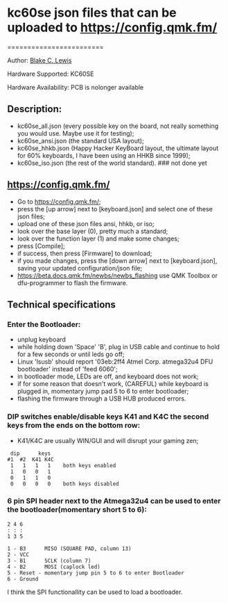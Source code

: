 # kc60se json files that can be uploaded to https://config.qmk.fm/
========================

Author: [Blake C. Lewis](https://github.com/BlakeCLewis)

Hardware Supported: KC60SE

Hardware Availability: PCB is nolonger available

## Description:
  * kc60se_all.json (every possible key on the board, not really something you would use. Maybe use it for testing);
  * kc60se_ansi.json (the standard USA layout);
  * kc60se_hhkb.json (Happy Hacker KeyBoard layout, the ultimate layout for 60% keyboards, I have been using an HHKB since 1999);
  * kc60se_iso.json (the rest of the world standard).  ### not done yet

## https://config.qmk.fm/
  * Go to https://config.qmk.fm/;
  * press the [up arrow] next to [keyboard.json] and select one of these json files;
  * upload one of these json files ansi, hhkb, or iso;
  * look over the base layer (0),  pretty much a standard;
  * look over the function layer (1) and make some changes;
  * press [Compile];
  * if success, then press [Firmware] to download;
  * if you made changes, press the [down arrow] next to [keyboard.json], saving your updated configuration/json file;
  * https://beta.docs.qmk.fm/newbs/newbs_flashing use QMK Toolbox or dfu-programmer to flash the firmware.

## Technical specifications

 ### Enter the Bootloader:
  * unplug keyboard
  * while holding down 'Space' 'B', plug in USB cable and continue to hold for a few seconds or until leds go off;
  * Linux 'lsusb' should report '03eb:2ff4 Atmel Corp. atmega32u4 DFU bootloader' instead of 'feed 6060';
  * in bootloader mode, LEDs are off, and keyboard does not work;
  * if for some reason that doesn't work, (CAREFUL) while keyboard is plugged in, momentary jump pad 5 to 6 to enter bootloader;
  * flashing the firmware through a USB HUB produced errors. 

 ### DIP switches enable/disable keys K41 and K4C the second keys from the ends on the bottom row:
  * K41/K4C are usually WIN/GUI and will disrupt your gaming zen;

 ```
  dip      keys
 #1  #2  K41 K4C
  1   1   1   1    both keys enabled
  1   0   0   1
  0   1   1   0
  0   0   0   0    both keys disabled
  ```

 ### 6 pin SPI header next to the Atmega32u4 can be used to enter the bootloader(momentary short 5 to 6):

  ```
  2 4 6
  : : :
  1 3 5
  ```
  ```
  1 - B3      MISO (SQUARE PAD, column 13)
  2 - VCC
  3 - B1      SCLK (column 7)
  4 - B2      MOSI (caplock led)
  5 - Reset - momentary jump pin 5 to 6 to enter Bootloader
  6 - Ground
  ```
I think the SPI functionallity can be used to load a bootloader.
